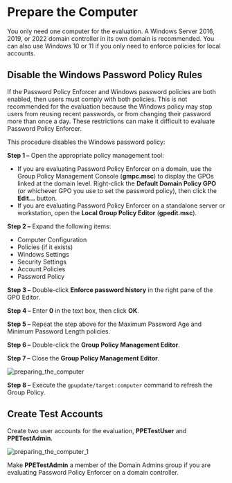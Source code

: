 # Prepare the Computer

You only need one computer for the evaluation. A Windows Server 2016, 2019, or 2022 domain
controller in its own domain is recommended. You can also use Windows 10 or 11 if you only need to
enforce policies for local accounts.

## Disable the Windows Password Policy Rules

If the Password Policy Enforcer and Windows password policies are both enabled, then users must
comply with both policies. This is not recommended for the evaluation because the Windows policy may
stop users from reusing recent passwords, or from changing their password more than once a day.
These restrictions can make it difficult to evaluate Password Policy Enforcer.

This procedure disables the Windows password policy:

**Step 1 –** Open the appropriate policy management tool:

- If you are evaluating Password Policy Enforcer on a domain, use the Group Policy Management
  Console (**gmpc.msc**) to display the GPOs linked at the domain level. Right-click the **Default
  Domain Policy GPO** (or whichever GPO you use to set the password policy), then click the
  **Edit...** button.
- If you are evaluating Password Policy Enforcer on a standalone server or workstation, open the
  **Local Group Policy Editor** (**gpedit.msc**).

**Step 2 –** Expand the following items:

- Computer Configuration
- Policies (if it exists)
- Windows Settings
- Security Settings
- Account Policies
- Password Policy

**Step 3 –** Double-click **Enforce password history** in the right pane of the GPO Editor.

**Step 4 –** Enter **0** in the text box, then click **OK**.

**Step 5 –** Repeat the step above for the Maximum Password Age and Minimum Password Length
policies.

**Step 6 –** Double-click the **Group Policy Management Editor**.

**Step 7 –** Close the **Group Policy Management Editor**.

![preparing_the_computer](/img/product_docs/passwordpolicyenforcer/passwordpolicyenforcer/evaluation/preparing_the_computer.webp)

**Step 8 –** Execute the `gpupdate/target:computer` command to refresh the Group Policy.

## Create Test Accounts

Create two user accounts for the evaluation, **PPETestUser** and **PPETestAdmin**.

![preparing_the_computer_1](/img/product_docs/passwordpolicyenforcer/passwordpolicyenforcer/evaluation/preparing_the_computer_1.webp)

Make **PPETestAdmin** a member of the Domain Admins group if you are evaluating Password Policy
Enforcer on a domain controller.
